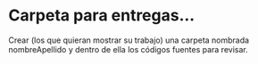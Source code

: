 # Carpeta para entregas...

Crear (los que quieran mostrar su trabajo) una carpeta nombrada nombreApellido y dentro de ella los códigos fuentes para revisar.
